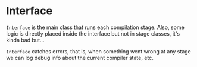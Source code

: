 # Interface

`Interface` is the main class that runs each compilation stage. Also, some logic is directly placed inside the interface but not in stage classes, it's kinda bad but... 

`Interface` catches errors, that is, when something went wrong at any stage we can log debug info about the current compiler state, etc.

